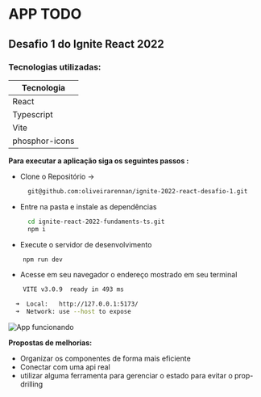 # APP TODO
## Desafio 1 do Ignite React 2022

### Tecnologias utilizadas:
  |Tecnologia|
  |----------|
  |React|
  |Typescript|
  |Vite|
  |phosphor-icons|

__Para executar a aplicação siga os seguintes passos :__
  - Clone o Repositório ->
    ```bash
      git@github.com:oliveirarennan/ignite-2022-react-desafio-1.git
    ```
  - Entre na pasta e instale as dependências
    ```bash
      cd ignite-react-2022-fundaments-ts.git
      npm i
    ```    
  - Execute o servidor de desenvolvimento
  ```bash
      npm run dev
  ```    
  - Acesse em seu navegador o endereço mostrado em seu terminal
  ```bash
      VITE v3.0.9  ready in 493 ms

    ➜  Local:   http://127.0.0.1:5173/
    ➜  Network: use --host to expose

  ```

  ![App funcionando](https://i.imgur.com/C43dzgo.gif)

  __Propostas de melhorias:__
   - Organizar os componentes de forma mais eficiente
   - Conectar com uma api real
   - utilizar alguma ferramenta para gerenciar o estado para evitar
   o prop-drilling